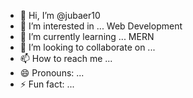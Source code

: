 - 👋 Hi, I’m @jubaer10
- 👀 I’m interested in ... Web Development
- 🌱 I’m currently learning ... MERN
- 💞️ I’m looking to collaborate on ...
- 📫 How to reach me ...
- 😄 Pronouns: ...
- ⚡ Fun fact: ...

<!---
jubaer10/jubaer10 is a ✨ special ✨ repository because its `README.md` (this file) appears on your GitHub profile.
You can click the Preview link to take a look at your changes.
--->
